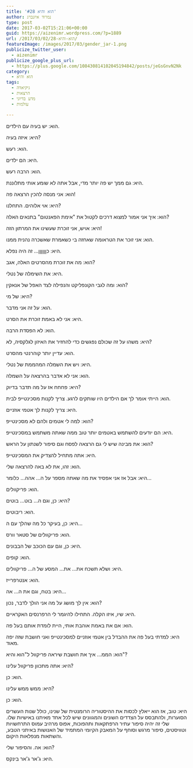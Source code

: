 ```yaml
---
title: 'הוא והיא #28'
author: נמרוד איזנברג
type: post
date: 2017-03-02T15:21:06+00:00
guid: https://aizenimr.wordpress.com/?p=1889
url: /2017/03/02/הוא-והיא-28/
featureImage: /images/2017/03/gender_jar-1.png
publicize_twitter_user:
  - aizenimr
publicize_google_plus_url:
  - https://plus.google.com/108430814102045194842/posts/jeGsGnvN2Nk
category:
  - הוא והיא
tags:
  - גיקיאדה
  - הרצאות
  - מדע בדיוני
  - עולמות

---
```

<span lang="he-IL">הוא</span><span lang="en-US">: </span><span lang="he-IL">יש בעיה עם הילדים</span><span lang="en-US">.</span>

<span lang="he-IL">היא</span><span lang="en-US">: </span><span lang="he-IL">איזה בעיה</span><span lang="en-US">?</span>

<span lang="he-IL">הוא</span><span lang="en-US">: </span><span lang="he-IL">רעש</span><span lang="en-US">.</span>

<span lang="he-IL">היא</span><span lang="en-US">: </span><span lang="he-IL">הם ילדים</span><span lang="en-US">.</span>

<span lang="he-IL">הוא</span><span lang="en-US">: </span><span lang="he-IL">הרבה רעש</span><span lang="en-US">.</span>

<span lang="he-IL">היא</span><span lang="en-US">: </span><span lang="he-IL">גם ממך יש פה יותר מדי</span><span lang="en-US">, </span><span lang="he-IL">אבל אתה לא שומע אותי מתלוננת</span><span lang="en-US">.</span>

<span lang="he-IL">הוא</span><span lang="en-US">: </span><span lang="he-IL">אני מנסה להכין הרצאה פה</span><span lang="en-US">!</span>

<span lang="he-IL">היא</span><span lang="en-US">: </span><span lang="he-IL">אוי אלוהים</span><span lang="en-US">. </span><span lang="he-IL">התחלנו</span><span lang="en-US">?</span>

<span lang="he-IL">הוא</span><span lang="en-US">: </span><span lang="he-IL">איך אני אמור למצוא דרכים לקטול את </span><span lang="en-US">"</span><span lang="he-IL">אימת הפאנטום</span><span lang="en-US">" </span><span lang="he-IL">בתנאים האלה</span><span lang="en-US">?</span>

<span lang="he-IL">היא</span><span lang="en-US">: </span><span lang="he-IL">אויש</span><span lang="en-US">, </span><span lang="he-IL">אני זוכרת שעשינו את המרתון הזה</span><span lang="en-US">!</span>

<span lang="he-IL">הוא</span><span lang="en-US">: </span><span lang="he-IL">אני זוכר את הטראומה שאחזה בי כשאמרת שאשכרה נהנית ממנו</span><span lang="en-US">.</span>

<span lang="he-IL">היא</span><span lang="en-US">: </span><span lang="he-IL">כןןןןןן… זה היה נפלא</span><span lang="en-US">.</span>

<span lang="he-IL">הוא</span><span lang="en-US">: </span><span lang="he-IL">מה את זוכרת מהסרטים האלה</span><span lang="en-US">, </span><span lang="he-IL">אגב</span><span lang="en-US">?</span>

<span lang="he-IL">היא</span><span lang="en-US">: </span><span lang="he-IL">את השימלה של נטלי</span><span lang="en-US">.</span>

<span lang="he-IL">הוא</span><span lang="en-US">: </span><span lang="he-IL">ומה לגבי הקונפליקט והנפילה לצד האפל של אנאקין</span><span lang="en-US">?</span>

<span lang="he-IL">היא</span><span lang="en-US">: </span><span lang="he-IL">של מי</span><span lang="en-US">?</span>

<span lang="he-IL">הוא</span><span lang="en-US">: </span><span lang="he-IL">על זה אני מדבר</span><span lang="en-US">.</span>

<span lang="he-IL">היא</span><span lang="en-US">: </span><span lang="he-IL">אני לא באמת זוכרת את הסרט</span><span lang="en-US">.</span>

<span lang="he-IL">הוא</span><span lang="en-US">: </span><span lang="he-IL">לא הפסדת הרבה</span><span lang="en-US">.</span>

<span lang="he-IL">היא</span><span lang="en-US">: </span><span lang="he-IL">משהו על זה שכולם נפגשים כדי להחזיר את האיזון לגלקסיה</span><span lang="en-US">, </span><span lang="he-IL">לא</span><span lang="en-US">?</span>

<span lang="he-IL">הוא</span><span lang="en-US">: </span><span lang="he-IL">עדיין יותר קוהרנטי מהסרט</span><span lang="en-US">.</span>

<span lang="he-IL">היא</span><span lang="en-US">: </span><span lang="he-IL">ויש את השמלה המהממת של נטלי</span><span lang="en-US">.</span>

<span lang="he-IL">הוא</span><span lang="en-US">: </span><span lang="he-IL">אני לא אדבר בהרצאה על השמלה</span><span lang="en-US">.</span>

<span lang="he-IL">היא</span><span lang="en-US">: </span><span lang="he-IL">פחחח אז על מה תדבר בדיוק</span><span lang="en-US">?</span>

<span lang="he-IL">הוא</span><span lang="en-US">: </span><span lang="he-IL">הייתי אומר לך אם הילדים היו שותקים לרגע</span><span lang="en-US">. </span><span lang="he-IL">צריך לקנות מסכינטייפ לבית</span><span lang="en-US">.</span>

<span lang="he-IL">היא</span><span lang="en-US">: </span><span lang="he-IL">צריך לקנות לך אטמי אוזניים</span><span lang="en-US">.</span>

<span lang="he-IL">הוא</span><span lang="en-US">: </span><span lang="he-IL">למה לי אטמים ולהם לא מסכינטייפ</span><span lang="en-US">? </span>

<span lang="he-IL">היא</span><span lang="en-US">: </span><span lang="he-IL">הם יודעים להשתמש באטמים יותר טוב ממה שאתה משתמש במסכינטייפ</span><span lang="en-US">.</span>

<span lang="he-IL">הוא</span><span lang="en-US">: </span><span lang="he-IL">את מבינה שיש לי גם הרצאה לפסח וגם סיפור לשנתון על הראש</span><span lang="en-US">?</span>

<span lang="he-IL">היא</span><span lang="en-US">: </span><span lang="he-IL">אתה מתחיל להצדיק את המסכינטייפ</span><span lang="en-US">.</span>

<span lang="he-IL">הוא</span><span lang="en-US">: </span><span lang="he-IL">זהו</span><span lang="en-US">, </span><span lang="he-IL">את לא באה להרצאה שלי</span><span lang="en-US">.</span>

<span lang="he-IL">היא</span><span lang="en-US">: </span><span lang="he-IL">אבל אז אני אפסיד את מה שאתה מספר על ה&#8230; אהה&#8230; כלומר&#8230;</span><span lang="en-US"><br /> </span>

<span lang="he-IL">הוא</span><span lang="en-US">: </span><span lang="he-IL">פריקוולים</span><span lang="en-US">.</span>

<span lang="he-IL">היא</span><span lang="en-US">: </span><span lang="he-IL">כן</span><span lang="en-US">, </span><span lang="he-IL">וגם ה… בוט… בוטים</span><span lang="en-US">?</span>

<span lang="he-IL">הוא</span><span lang="en-US">: </span><span lang="he-IL">ריבוטים</span><span lang="en-US">.</span>

<span lang="he-IL">היא</span><span lang="en-US">: </span><span lang="he-IL">כן</span><span lang="en-US">, </span><span lang="he-IL">בעיקר כל מה שהלך עם ה</span><span lang="en-US">&#8230;</span>

<span lang="he-IL">הוא</span><span lang="en-US">: </span><span lang="he-IL">פריקוולים של סטאר וורס</span><span lang="en-US">.</span>

<span lang="he-IL">היא</span><span lang="en-US">: </span><span lang="he-IL">כן</span><span lang="en-US">, </span><span lang="he-IL">וגם עם הכוכב של הבבונים</span><span lang="en-US">.</span>

<span lang="he-IL">הוא</span><span lang="en-US">: </span><span lang="he-IL">קופים</span><span lang="en-US">.</span>

<span lang="he-IL">היא</span><span lang="en-US">: </span><span lang="he-IL">ושלא תשכח את</span><span lang="en-US">&#8230; </span><span lang="he-IL">את… המסע של ה… פריקוולים</span><span lang="en-US">.</span>

<span lang="he-IL">הוא</span><span lang="en-US">: </span><span lang="he-IL">אנטרפרייז</span><span lang="en-US">.</span>

<span lang="he-IL">היא</span><span lang="en-US">: </span><span lang="he-IL">בטח</span><span lang="en-US">, </span><span lang="he-IL">וגם את ה… אה</span><span lang="en-US">&#8230;</span>

<span lang="he-IL">הוא</span><span lang="en-US">: </span><span lang="he-IL">אין לך מושג על מה אני הולך לדבר</span><span lang="en-US">, </span><span lang="he-IL">נכון</span><span lang="en-US">?</span>

<span lang="he-IL">היא</span><span lang="en-US">: </span><span lang="he-IL">שיו</span><span lang="en-US">, </span><span lang="he-IL">איזו הקלה</span><span lang="en-US">. </span><span lang="he-IL">התחילו להיגמר לי הרפרנסים האקראיים</span><span lang="en-US">.</span>

<span lang="he-IL">הוא</span><span lang="en-US">: </span><span lang="he-IL">אם את באמת אוהבת אותי</span><span lang="en-US">, </span><span lang="he-IL">היית לומדת אותם בעל פה</span><span lang="en-US">.</span>

<span lang="he-IL">היא: למדתי בעל פה את ההבדל בין אטמי אוזניים למסכינטייפ ואני חושבת שזה יפה מאוד.</span>

הוא: הממ&#8230; איך את חושבת שיראה פריקוול ל"הוא והיא"?

היא: אתה מתכוון פריקוול עלינו?

הוא: כן.

היא: ממש ממש עלינו?

הוא: כן.

היא: טוב, אז הוא ייאלץ לכסות את ההיסטוריה הרומנטית של שנינו, כולל שנות העשרים הסוערות, ולהתבסס על הצדדים השונים והמגוונים שיש לכל אחד מאיתנו באישיות שלו. שלי זה יהיה סיפור עתיר הרפתקאות ותהפוכות, אפוס מרהיב עמוס התרחשויות וטוויסטים, סיפור מרגש וסוחף על המאבק הקיומי המתמיד של האנושות באיתני הטבע, והשתאות מנפלאות היקום.

הוא: אה. והסיפור שלי?

היא: ג'אר ג'אר בינקס.